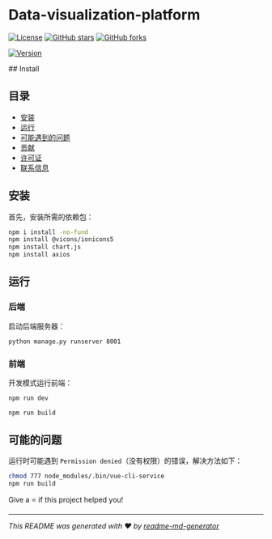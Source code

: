 
# Data-visualization-platform
[![License](https://img.shields.io/github/license/用户名/仓库名)](LICENSE)
[![GitHub stars](https://img.shields.io/github/stars/用户名/仓库名)](https://github.com/用户名/仓库名/stargazers)
[![GitHub forks](https://img.shields.io/github/forks/用户名/仓库名)](https://github.com/用户名/仓库名/network)

<p>
  <a href="https://www.npmjs.com/package/frontend" target="_blank">
    <img alt="Version" src="https://img.shields.io/npm/v/frontend.svg">
  </a>
</p>
## Install

## 目录

- [安装](#安装)
- [运行](#运行)
- [可能遇到的问题](#可能遇到的问题)
- [贡献](#贡献)
- [许可证](#许可证)
- [联系信息](#联系信息)

## 安装

首先，安装所需的依赖包：
```sh
npm i install -no-fund
npm install @vicons/ionicons5
npm install chart.js
npm install axios
```
## 运行
### 后端
启动后端服务器：
```sh
python manage.py runserver 8001
```
### 前端
开发模式运行前端：
```sh
npm run dev
```


```sh
npm run build
```
## 可能的问题
运行时可能遇到  `Permission denied`（没有权限）的错误，解决方法如下：

```sh
chmod 777 node_modules/.bin/vue-cli-service
npm run build
```


Give a ⭐️ if this project helped you!

***
_This README was generated with ❤️ by [readme-md-generator](https://github.com/kefranabg/readme-md-generator)_
